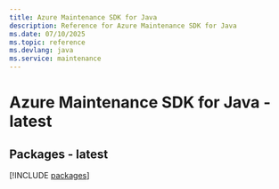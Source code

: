 ```yaml
---
title: Azure Maintenance SDK for Java
description: Reference for Azure Maintenance SDK for Java
ms.date: 07/10/2025
ms.topic: reference
ms.devlang: java
ms.service: maintenance
---
```

# Azure Maintenance SDK for Java - latest
## Packages - latest
[!INCLUDE [packages](maintenance-index.md)]
